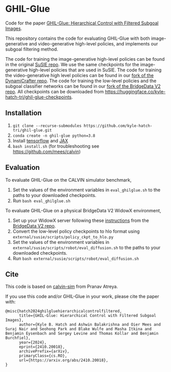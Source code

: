 # GHIL-Glue

Code for the paper [GHIL-Glue: Hierarchical Control with Filtered Subgoal Images](https://ghil-glue.github.io/).


This repository contains the code for evaluating GHIL-Glue with both image-generative and video-generative high-level policies, and implements 
our subgoal filtering method. 

The code for training the image-generative high-level policies can be found in 
the original [SuSIE repo](https://github.com/kvablack/susie.git). We use the same checkpoints for the image-generative high-level 
policies that are used in SuSIE.
The code for training the video-generative high level policies can be found in
our [fork of the DynamiCrafter repo](https://github.com/kyle-hatch-tri/DynamiCrafter_ghil-glue).
The code for training the low-level policies and the subgoal classifier networks can be found in our [fork of the BridgeData V2 repo](https://github.com/kyle-hatch-tri/bridge_data_v2_ghil-glue).
All checkpoints can be downloaded from https://huggingface.co/kyle-hatch-tri/ghil-glue-checkpoints.

## Installation
1. ```git clone --recurse-submodules https://github.com/kyle-hatch-tri/ghil-glue.git```
2. ```conda create -n ghil-glue python=3.8```
3. Install [tensorflow](https://www.tensorflow.org/install/pip) and [JAX](https://jax.readthedocs.io/en/latest/installation.html)
4. ```bash install.sh``` (for troubleshooting see https://github.com/mees/calvin)

## Evaluation

To evaluate GHIL-Glue on the CALVIN simulator benchmark,

1. Set the values of the environment variables in ```eval_ghilglue.sh``` to the paths to your downloaded checkpoints.
2. Run ```bash eval_ghilglue.sh```

To evaluate GHIL-Glue on a physical BridgeData V2 WidowX environment, 

1. Set up your WidowX server following these [instructions](https://github.com/rail-berkeley/bridge_data_v2?tab=readme-ov-file#evaluation) from the [BridgeData V2 repo](https://github.com/rail-berkeley/bridge_data_v2).
2. Convert the low-level policy checkpoints to hlo format using ```external/susie/scripts/policy_ckpt_to_hlo.py```
3. Set the values of the environment variables in ```external/susie/scripts/robot/eval_diffusion.sh``` to the paths to your downloaded checkpoints.
4. Run ```bash external/susie/scripts/robot/eval_diffusion.sh```

## Cite

This code is based on [calvin-sim](https://github.com/pranavatreya/calvin-sim) from Pranav Atreya.

If you use this code and/or GHIL-Glue in your work, please cite the paper with:

```
@misc{hatch2024ghilgluehierarchicalcontrolfiltered,
      title={GHIL-Glue: Hierarchical Control with Filtered Subgoal Images}, 
      author={Kyle B. Hatch and Ashwin Balakrishna and Oier Mees and Suraj Nair and Seohong Park and Blake Wulfe and Masha Itkina and Benjamin Eysenbach and Sergey Levine and Thomas Kollar and Benjamin Burchfiel},
      year={2024},
      eprint={2410.20018},
      archivePrefix={arXiv},
      primaryClass={cs.RO},
      url={https://arxiv.org/abs/2410.20018}, 
}
```
